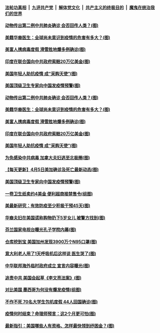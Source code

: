 ####  [法轮功真相](../../../../basic/blob/master/README.md?t=04061830) &nbsp;|&nbsp; [九评共产党](../../../../9ping.md/blob/master/README.md?t=04061830) &nbsp;|&nbsp; [解体党文化](../../../../jtdwh.md/blob/master/README.md?t=04061830)  &nbsp;|&nbsp; [共产主义的终极目的](../../../../gczydzjmd.md/blob/master/README.md?t=04061830) &nbsp;|&nbsp; [魔鬼在统治我们的世界](../../../../mgztzwmdsj.md/blob/master/README.md?t=04061830) 

#### [动物传出第二例中共肺炎确诊 会否回传人类？(图)](../pages/p3/928795.md?t=04061830) 

#### [美籍华裔医生：全球尚未意识到疫情的危害有多大？(图)](../pages/p3/928784.md?t=04061830) 

#### [美富人携病毒度假 滑雪胜地爆多例确诊(图)](../pages/p3/928780.md?t=04061830) 

#### [印度在联合国向中共政府索赔20万亿美金(图)](../pages/p3/928769.md?t=04061830) 

#### [美国年轻人助抗疫情 成“采购天使”(图)](../pages/p3/928762.md?t=04061830) 

#### [美国顶级卫生专家向中国发疫情预警(图)](../pages/p3/928689.md?t=04061830) 

#### [动物传出第二例中共肺炎确诊 会否回传人类？(图)](../pages/p3/928795.md?t=04061830) 

#### [美籍华裔医生：全球尚未意识到疫情的危害有多大？(图)](../pages/p3/928784.md?t=04061830) 

#### [美富人携病毒度假 滑雪胜地爆多例确诊(图)](../pages/p3/928780.md?t=04061830) 

#### [印度在联合国向中共政府索赔20万亿美金(图)](../pages/p3/928769.md?t=04061830) 

#### [美国年轻人助抗疫情 成“采购天使”(图)](../pages/p3/928762.md?t=04061830) 

#### [为免感染中共病毒 加拿大夫妇逃至北极圈(图)](../pages/p3/928760.md?t=04061830) 

#### [【每天更新】4月5日美加确诊及死亡最新动态(图)](../pages/p3/928262.md?t=04061830) 

#### [美国顶级卫生专家向中国发疫情预警(图)](../pages/p3/928689.md?t=04061830) 

#### [一卷卫生纸卖约4美金 便利超商接禁售令(组图)](../pages/p3/928683.md?t=04061830) 

#### [美最新研究：有效防疫至少积极干预45天(图)](../pages/p3/928681.md?t=04061830) 

#### [华裔夫妇在美国谎称购物扔下5岁女儿 被警方找到(图)](../pages/p3/928670.md?t=04061830) 

#### [芬兰国家电视台曝光孔子学院内幕(图)](../pages/p3/928669.md?t=04061830) 

#### [仓库挖到宝 美国加州发现3900万个N95口罩(图)](../pages/p3/928665.md?t=04061830) 

#### [意大利老人用了1天呼吸机后这样说 医生哭了(图)](../pages/p3/928548.md?t=04061830) 

#### [中华联邦海外临时政府成立 宣言内容曝光(图)](../pages/p3/928589.md?t=04061830) 

#### [追责中共 美国会起草《李文亮法案》(图)](../pages/p3/928581.md?t=04061830) 

#### [对比美国 墨西哥为何没有爆发疫情(组图)](../pages/p3/928550.md?t=04061830) 

#### [不作不死 70名大学生包机度假 44人回国确诊(图)](../pages/p3/928518.md?t=04061830) 

#### [疫情何时结束？命理师预言：这2个月更可怕(图)](../pages/p3/928515.md?t=04061830) 

#### [最新指引：美国哪些人有资格、怎样最快领到纾困金？(图)](../pages/p3/928513.md?t=04061830) 

